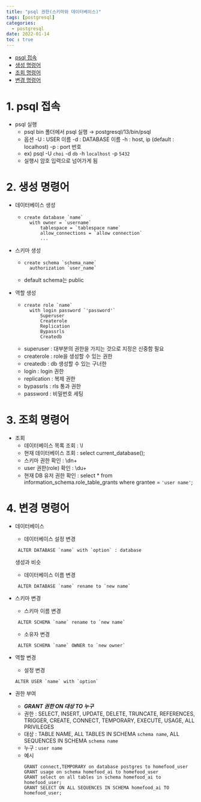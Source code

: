 ```yaml
---
title: "psql 권한(스키마와 데이터베이스)"
tags: [postgresql]
categories:
  - postgresql
date: 2022-01-14
toc : true
---
```

- [psql 접속](#1-psql-접속)
- [생성 명령어](#2-생성-명령어)
- [조회 명령어](#3-조회-명령어)
- [변경 명령어](#4-변경-명령어)

# 1. psql 접속
- psql 실행
    - psql bin 폴더에서 psql 실행 → postgresql/13/bin/psql
    - 옵션
        -U : USER 이름
        -d : DATABASE 이름
        -h : host, ip (default : localhost)
        -p : port 번호
    - ex) psql -U `choi` -d `db` -h `localhost` -p `5432`
    - 실행시 암호 입력으로 넘어가게 됨

  
# 2. 생성 명령어
- 데이터베이스 생성
    - ```
      create database `name` 
        with owner = `username` 
            tablespace = `tablespace name`
            allow_connections = `allow connection`
            ...
      ```

- 스키마 생성
    - ```
      create schema `schema_name`
        authorization `user_name`
      ```
    - default schema는 public
     
- 역할 생성
    - ```
      create role `name`
        with login password `'password'`
            Superuser
            Createrole
            Replication
            Bypassrls
            Createdb
      ```
    - superuser : 대부분의 권한을 가지는 것으로 지정은 신중함 필요
    - createrole : role을 생성할 수 있는 권한
    - createdb : db 생성할 수 있는 구너한
    - login : login 권한
    - replication : 복제 권한
    - bypassrls : rls 통과 권한
    - password : 비밀번호 세팅


# 3. 조회 명령어
- 조회
    - 데이터베이스 목록 조회 : \l
    - 현재 데이터베이스 조회 : select current_database();
    - 스키마 권한 확인 : \dn+
    - user 권한(role) 확인 : \du+
    - 현재 DB 유저 권한 확인 : select * from information_schema.role_table_grants where grantee = `'user name'`;

# 4. 변경 명령어
- 데이터베이스 
    - 데이터베이스 설정 변경
    ```
     ALTER DATABASE `name` with `option` : database 
    ``` 
     생성과 비슷
     - 데이터베이스 이름 변경
    ``` 
     ALTER DATABASE `name` rename to `new name`
    ```

- 스키마 변경
    - 스키마 이름 변경
    ```
     ALTER SCHEMA `name` rename to `new name`
    ```
    - 소유자 변경
    ```
     ALTER SCHEMA `name` OWNER to `new owner`
    ```

- 역할 변경
    - 설정 변경
     ```
     ALTER USER `name` with `option`

- 권한 부여
    - ***GRANT 권한 ON 대상 TO 누구***
    - 권한 : SELECT, INSERT, UPDATE, DELETE, TRUNCATE, REFERENCES, TRIGGER, CREATE, CONNECT, TEMPORARY, EXECUTE, USAGE, ALL PRIVILEGES
    - 대상 : TABLE NAME, ALL TABLES IN SCHEMA `schema name`, ALL SEQUENCES IN SCHEMA `schema name`
    - 누구 : `user name`
    - 예시
      ```
      GRANT connect,TEMPORARY on database postgres to homefood_user
      GRANT usage on schema homefood_ai to homefood_user
      GRANT select on all tables in schema homefood_ai to homefood_user;
      GRANT SELECT ON ALL SEQUENCES IN SCHEMA homefood_ai TO homefood_user;
      ```